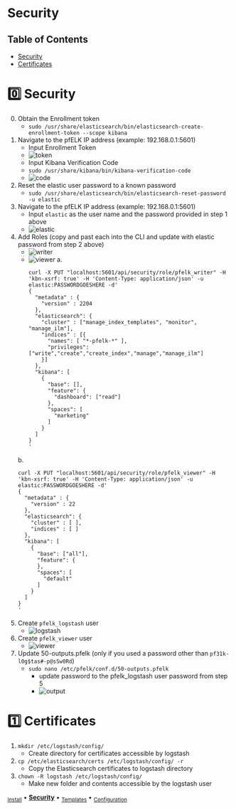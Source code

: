 # Security 
## Table of Contents
- [Security](#zero-security)
- [Certificates](#one-certificates)


# :zero: Security
  0. Obtain the Enrollment token
     - `sudo /usr/share/elasticsearch/bin/elasticsearch-create-enrollment-token --scope kibana`
  1. Navigate to the pfELK IP address (example: 192.168.0.1:5601)
     - Input Enrollment Token
     - ![token](https://github.com/pfelk/pfelk/raw/main/Images/security/enrollment%20token.png)
     - Input Kibana Verification Code
     - `sudo /usr/share/kibana/bin/kibana-verification-code`
     - ![code](https://github.com/pfelk/pfelk/raw/main/Images/security/kcode.png)
  2. Reset the elastic user password to a known password
     - `sudo /usr/share/elasticsearch/bin/elasticsearch-reset-password -u elastic`
  3. Navigate to the pfELK IP address (example: 192.168.0.1:5601)
     - Input `elastic` as the user name and the password provided in step 1 above
     - ![elastic](https://github.com/pfelk/pfelk/raw/main/Images/security/elasticlogin.png)
  4. Add Roles (copy and past each into the CLI and update with elastic password from step 2 above)
     - ![writer](https://github.com/pfelk/pfelk/raw/main/Images/security/pfelkwriter.png)
     - ![viewer](https://github.com/pfelk/pfelk/raw/main/Images/security/pfelkviewer.png)
    a. 
          ```
          curl -X PUT "localhost:5601/api/security/role/pfelk_writer" -H 'kbn-xsrf: true' -H 'Content-Type: application/json' -u elastic:PASSWORDGOESHERE -d'
          {
            "metadata" : {
              "version" : 2204
            },
            "elasticsearch": {
              "cluster" : ["manage_index_templates", "monitor", "manage_ilm"],
              "indices" : [{
                "names": [ "*-pfelk-*" ], 
                "privileges": ["write","create","create_index","manage","manage_ilm"]  
              }]
            },
            "kibana": [
              {
                "base": [],
                "feature": {
                  "dashboard": ["read"]
                },
                "spaces": [
                  "marketing"
                ]
              }
            ]
          }
          '
          ```
     b.
      ```
      curl -X PUT "localhost:5601/api/security/role/pfelk_viewer" -H 'kbn-xsrf: true' -H 'Content-Type: application/json' -u elastic:PASSWORDGOESHERE -d'
      {
        "metadata" : {
          "version" : 22
        },
        "elasticsearch": {
          "cluster" : [ ],
          "indices" : [ ]
        },
        "kibana": [
          {
            "base": ["all"],
            "feature": {
            },
            "spaces": [
              "default"
            ]
          }
        ]
      }
      '
      ```
  5. Create `pfelk_logstash` user
     - ![logstash](https://github.com/pfelk/pfelk/raw/main/Images/security/logstash_user.png)
  7. Create `pfelk_viewer` user
     - ![viewer](https://github.com/pfelk/pfelk/raw/main/Images/security/viewer_user.png)
  9. Update 50-outputs.pfelk (only if you used a password other than `pf31k-l0g$tas#-p@sSw0Rd`)
     - `sudo nano /etc/pfelk/conf.d/50-outputs.pfelk`
       - update password to the pfelk_logstash user password from step 5
       - ![output](https://github.com/pfelk/pfelk/raw/main/Images/security/50-outputs.png)

# :one: Certificates
  1. `mkdir /etc/logstash/config/`
     - Create directory for certificates accessible by logstash
  3. `cp /etc/elasticsearch/certs /etc/logstash/config/ -r`
     - Copy the Elasticsearch certificates to logstash directory
  5. `chown -R logstash /etc/logstash/config/`
     - Make new folder and contents accessible by the logstash user

<sub>[Install](install.md)</sub> • **[Security](security.md)** • <sub>[Templates](templates.md)</sub> • <sub>[Configuration](configuration.md)</sub>
